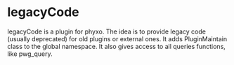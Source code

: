 legacyCode
==========

legacyCode is a plugin for phyxo. The idea is to provide legacy code (usually deprecated) for old plugins or external ones.
It adds PluginMaintain class to the global namespace. It also gives access to all queries functions, like pwg_query.
